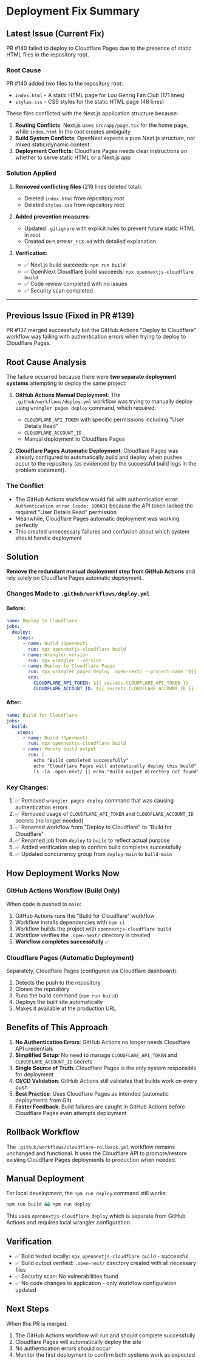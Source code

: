 # Deployment Fix Summary

## Latest Issue (Current Fix)
PR #140 failed to deploy to Cloudflare Pages due to the presence of static HTML files in the repository root.

### Root Cause
PR #140 added two files to the repository root:
- `index.html` - A static HTML page for Lou Gehrig Fan Club (171 lines)
- `styles.css` - CSS styles for the static HTML page (48 lines)

These files conflicted with the Next.js application structure because:
1. **Routing Conflicts**: Next.js uses `src/app/page.tsx` for the home page, while `index.html` in the root creates ambiguity
2. **Build System Conflicts**: OpenNext expects a pure Next.js structure, not mixed static/dynamic content
3. **Deployment Conflicts**: Cloudflare Pages needs clear instructions on whether to serve static HTML or a Next.js app

### Solution Applied
1. **Removed conflicting files** (219 lines deleted total):
   - Deleted `index.html` from repository root
   - Deleted `styles.css` from repository root

2. **Added prevention measures**:
   - Updated `.gitignore` with explicit rules to prevent future static HTML in root
   - Created `DEPLOYMENT_FIX.md` with detailed explanation

3. **Verification**:
   - ✅ Next.js build succeeds: `npm run build`
   - ✅ OpenNext Cloudflare build succeeds: `npx opennextjs-cloudflare build`
   - ✅ Code review completed with no issues
   - ✅ Security scan completed

---

## Previous Issue (Fixed in PR #139)
PR #137 merged successfully but the GitHub Actions "Deploy to Cloudflare" workflow was failing with authentication errors when trying to deploy to Cloudflare Pages.

## Root Cause Analysis
The failure occurred because there were **two separate deployment systems** attempting to deploy the same project:

1. **GitHub Actions Manual Deployment**: The `.github/workflows/deploy.yml` workflow was trying to manually deploy using `wrangler pages deploy` command, which required:
   - `CLOUDFLARE_API_TOKEN` with specific permissions including "User Details Read"
   - `CLOUDFLARE_ACCOUNT_ID`
   - Manual deployment to Cloudflare Pages

2. **Cloudflare Pages Automatic Deployment**: Cloudflare Pages was already configured to automatically build and deploy when pushes occur to the repository (as evidenced by the successful build logs in the problem statement).

### The Conflict
- The GitHub Actions workflow would fail with authentication error: `Authentication error [code: 10000]` because the API token lacked the required "User Details Read" permission
- Meanwhile, Cloudflare Pages automatic deployment was working perfectly
- This created unnecessary failures and confusion about which system should handle deployment

## Solution
**Remove the redundant manual deployment step from GitHub Actions** and rely solely on Cloudflare Pages automatic deployment.

### Changes Made to `.github/workflows/deploy.yml`

#### Before:
```yaml
name: Deploy to Cloudflare
jobs:
  deploy:
    steps:
      - name: Build (OpenNext)
        run: npx opennextjs-cloudflare build
      - name: Wrangler version
        run: npx wrangler --version
      - name: Deploy to Cloudflare Pages
        run: npx wrangler pages deploy .open-next/ --project-name "${{ secrets.CLOUDFLARE_PROJECT_NAME }}"
        env:
          CLOUDFLARE_API_TOKEN: ${{ secrets.CLOUDFLARE_API_TOKEN }}
          CLOUDFLARE_ACCOUNT_ID: ${{ secrets.CLOUDFLARE_ACCOUNT_ID }}
```

#### After:
```yaml
name: Build for Cloudflare
jobs:
  build:
    steps:
      - name: Build (OpenNext)
        run: npx opennextjs-cloudflare build
      - name: Verify build output
        run: |
          echo "Build completed successfully"
          echo "Cloudflare Pages will automatically deploy this build"
          ls -la .open-next/ || echo "Build output directory not found"
```

### Key Changes:
1. ✅ Removed `wrangler pages deploy` command that was causing authentication errors
2. ✅ Removed usage of `CLOUDFLARE_API_TOKEN` and `CLOUDFLARE_ACCOUNT_ID` secrets (no longer needed)
3. ✅ Renamed workflow from "Deploy to Cloudflare" to "Build for Cloudflare" 
4. ✅ Renamed job from `deploy` to `build` to reflect actual purpose
5. ✅ Added verification step to confirm build completes successfully
6. ✅ Updated concurrency group from `deploy-main` to `build-main`

## How Deployment Works Now

### GitHub Actions Workflow (Build Only)
When code is pushed to `main`:
1. GitHub Actions runs the "Build for Cloudflare" workflow
2. Workflow installs dependencies with `npm ci`
3. Workflow builds the project with `opennextjs-cloudflare build`
4. Workflow verifies the `.open-next/` directory is created
5. **Workflow completes successfully** ✅

### Cloudflare Pages (Automatic Deployment)
Separately, Cloudflare Pages (configured via Cloudflare dashboard):
1. Detects the push to the repository
2. Clones the repository
3. Runs the build command (`npm run build`)
4. Deploys the built site automatically
5. Makes it available at the production URL

## Benefits of This Approach

1. **No Authentication Errors**: GitHub Actions no longer needs Cloudflare API credentials
2. **Simplified Setup**: No need to manage `CLOUDFLARE_API_TOKEN` and `CLOUDFLARE_ACCOUNT_ID` secrets
3. **Single Source of Truth**: Cloudflare Pages is the only system responsible for deployment
4. **CI/CD Validation**: GitHub Actions still validates that builds work on every push
5. **Best Practice**: Uses Cloudflare Pages as intended (automatic deployments from Git)
6. **Faster Feedback**: Build failures are caught in GitHub Actions before Cloudflare Pages even attempts deployment

## Rollback Workflow
The `.github/workflows/cloudflare-rollback.yml` workflow remains unchanged and functional. It uses the Cloudflare API to promote/restore existing Cloudflare Pages deployments to production when needed.

## Manual Deployment
For local development, the `npm run deploy` command still works:
```bash
npm run build && npm run deploy
```

This uses `opennextjs-cloudflare deploy` which is separate from GitHub Actions and requires local wrangler configuration.

## Verification
- ✅ Build tested locally: `npx opennextjs-cloudflare build` - successful
- ✅ Build output verified: `.open-next/` directory created with all necessary files
- ✅ Security scan: No vulnerabilities found
- ✅ No code changes to application - only workflow configuration updated

## Next Steps
When this PR is merged:
1. The GitHub Actions workflow will run and should complete successfully
2. Cloudflare Pages will automatically deploy the site
3. No authentication errors should occur
4. Monitor the first deployment to confirm both systems work as expected
